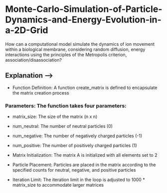 # Monte-Carlo-Simulation-of-Particle-Dynamics-and-Energy-Evolution-in-a-2D-Grid
How can a computational model simulate the dynamics of ion movement within a biological membrane, considering random diffusion, energy interactions using the principles of the Metropolis criterion, association/disassociation?

## Explanation --> <br>

+ Function Definition: A function create_matrix is defined to encapsulate the matrix creation process 
### Parameters: The function takes four parameters:
+ matrix_size: The size of the matrix (n x n)
+ num_neutral: The number of neutral particles (0)
+ num_negative: The number of negatively charged particles (-1)
+ num_positive: The number of positively charged particles (1)
  
+ Matrix Initialization: The matrix A is initialized with all elements set to 2
+ Particle Placement: Particles are placed in the matrix according to the specified counts for neutral, negative, and positive particles
+ Iteration Limit: The iteration limit in the loop is adjusted to 1000 * matrix_size to accommodate larger matrices

